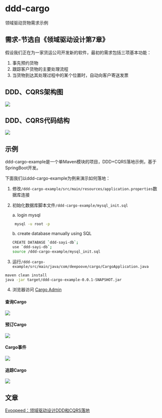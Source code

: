# ddd-cargo
领域驱动货物需求示例

## 需求-节选自《领域驱动设计第7章》
假设我们正在为一家货运公司开发新的软件，最初的需求包括三项基本功能：
1. 事先预约货物
2. 跟踪客户货物的主要处理流程
3. 当货物到达其处理过程中的某个位置时，自动向客户寄送发票

## DDD、CQRS架构图
![](./ddd.png)

## DDD、CQRS代码结构
![](./ddd_package.png)

## 示例
ddd-cargo-example是一个单Maven模块的项目，DDD+CQRS落地示例，基于SpringBoot开发。

下面我们以ddd-cargo-example为例来演示如何落地：

1. 修改`/ddd-cargo-example/src/main/resources/application.properties`数据库连接

2. 初始化数据库脚本文件`/ddd-cargo-example/mysql_init.sql`

    a. login mysql

    ```bash
     mysql -u root -p
     ```

    b. create database manually using SQL

    ```bash
    CREATE DATABASE `ddd-sayi-db`;
    use `ddd-sayi-db`;
    source /ddd-cargo-example/mysql_init.sql
    ```

3. 运行`/ddd-cargo-example/src/main/java/com/deepoove/cargo/CargoApplication.java`
  
  ```bash
  maven clean install
  java -jar target/ddd-cargo-example-0.0.1-SNAPSHOT.jar
  ```

4. 浏览器访问 [Cargo Admin](http://127.0.0.1:8077/index.html)

#### 查询Cargo
![](./cargo_home.png)
#### 预订Cargo
![](./cargo_book.png)
#### Cargo事件
![](./cargo_event.png)
#### 追踪Cargo
![](./cargo_track.png)

## 文章
[Evoopeed：领域驱动设计DDD和CQRS落地](https://mp.weixin.qq.com/s/R-jBnPhWJHs7J-4CETV88A)

